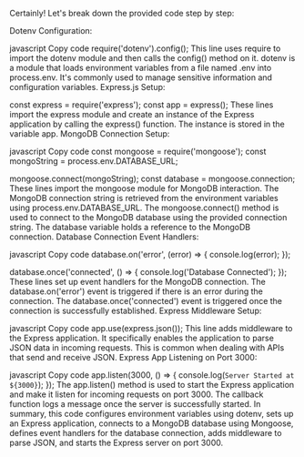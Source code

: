 
Certainly! Let's break down the provided code step by step:

Dotenv Configuration:

javascript
Copy code
require('dotenv').config();
This line uses require to import the dotenv module and then calls the config() method on it. dotenv is a module that loads environment variables from a file named .env into process.env. It's commonly used to manage sensitive information and configuration variables.
Express.js Setup:

const express = require('express');
const app = express();
These lines import the express module and create an instance of the Express application by calling the express() function. The instance is stored in the variable app.
MongoDB Connection Setup:

javascript
Copy code
const mongoose = require('mongoose');
const mongoString = process.env.DATABASE_URL;

mongoose.connect(mongoString);
const database = mongoose.connection;
These lines import the mongoose module for MongoDB interaction. The MongoDB connection string is retrieved from the environment variables using process.env.DATABASE_URL.
The mongoose.connect() method is used to connect to the MongoDB database using the provided connection string.
The database variable holds a reference to the MongoDB connection.
Database Connection Event Handlers:

javascript
Copy code
database.on('error', (error) => {
    console.log(error);
});

database.once('connected', () => {
    console.log('Database Connected');
});
These lines set up event handlers for the MongoDB connection. The database.on('error') event is triggered if there is an error during the connection. The database.once('connected') event is triggered once the connection is successfully established.
Express Middleware Setup:

javascript
Copy code
app.use(express.json());
This line adds middleware to the Express application. It specifically enables the application to parse JSON data in incoming requests. This is common when dealing with APIs that send and receive JSON.
Express App Listening on Port 3000:

javascript
Copy code
app.listen(3000, () => {
    console.log(`Server Started at ${3000}`);
});
The app.listen() method is used to start the Express application and make it listen for incoming requests on port 3000. The callback function logs a message once the server is successfully started.
In summary, this code configures environment variables using dotenv, sets up an Express application, connects to a MongoDB database using Mongoose, defines event handlers for the database connection, adds middleware to parse JSON, and starts the Express server on port 3000.